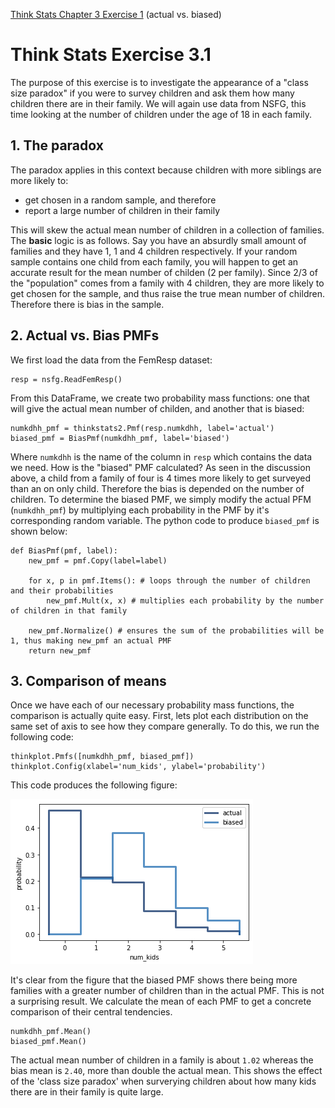 [Think Stats Chapter 3 Exercise 1](http://greenteapress.com/thinkstats2/html/thinkstats2004.html#toc31) (actual vs. biased)

# Think Stats Exercise 3.1
The purpose of this exercise is to investigate the appearance of a "class size paradox" if you were to survey children and ask them how many children there are in their family. We will again use data from NSFG, this time looking at the number of children under the age of 18 in each family. 

## 1. The paradox

The paradox applies in this context because children with more siblings are more likely to:

- get chosen in a random sample, and therefore
- report a large number of children in their family

This will skew the actual mean number of children in a collection of families. The **basic** logic is as follows. Say you have an absurdly small amount of families and they have 1, 1 and 4 children respectively. If your random sample contains one child from each family, you will happen to get an accurate result for the mean number of childen (2 per family). Since 2/3 of the "population" comes from a family with 4 children, they are more likely to get chosen for the sample, and thus raise the true mean number of children. Therefore there is bias in the sample.

## 2. Actual vs. Bias PMFs
We first load the data from the FemResp dataset:
```python3
resp = nsfg.ReadFemResp()
```
From this DataFrame, we create two probability mass functions: one that will give the actual mean number of childen, and another that is biased:

```python3
numkdhh_pmf = thinkstats2.Pmf(resp.numkdhh, label='actual')
biased_pmf = BiasPmf(numkdhh_pmf, label='biased')
```
Where `numkdhh` is the name of the column in `resp` which contains the data we need. How is the "biased" PMF calculated? 
As seen in the discussion above, a child from a family of four is 4 times more likely to get surveyed than an on only child. Therefore the bias is depended on the number of children. To determine the biased PMF, we simply modify the actual PFM (`numkdhh_pmf`) by multiplying each probability in the PMF by it's corresponding random variable. The python code to produce `biased_pmf` is shown below:

```python3
def BiasPmf(pmf, label):
    new_pmf = pmf.Copy(label=label)

    for x, p in pmf.Items(): # loops through the number of children and their probabilities
        new_pmf.Mult(x, x) # multiplies each probability by the number of children in that family
        
    new_pmf.Normalize() # ensures the sum of the probabilities will be 1, thus making new_pmf an actual PMF
    return new_pmf
   ```
 ## 3. Comparison of means
Once we have each of our necessary probability mass functions, the comparison is actually quite easy. First, lets plot each distribution on the same set of axis to see how they compare generally. To do this, we run the following code:

```python3
thinkplot.Pmfs([numkdhh_pmf, biased_pmf])
thinkplot.Config(xlabel='num_kids', ylabel='probability')
```
This code produces the following figure:
 
![working on this...](lessons/statistics/ex_0301_plot.png)

It's clear from the figure that the biased PMF shows there being more families with a greater number of children than in the actual PMF. This is not a surprising result. We calculate the mean of each PMF to get a concrete comparison of their central tendencies.

```python3
numkdhh_pmf.Mean()
biased_pmf.Mean()
```

The actual mean number of children in a family is about `1.02` whereas the bias mean is `2.40`, more than double the actual mean. This shows the effect of the 'class size paradox' when surverying children about how many kids there are in their family is quite large.

